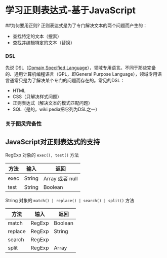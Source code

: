 # 学习正则表达式-基于JavaScript

##为何要用正则?
正则表达式是为了专门解决文本的两个问题而产生的：

+ 查找特定的文本（搜索）
+ 查找并编辑特定的文本（替换）

### DSL

先说 DSL（[Domain Specified Language](https://en.wikipedia.org/wiki/Domain-specific_language)），领域专用语言。不同于那些完备的、通用计算机编程语言（GPL，即General Purpose Language），领域专用语言通常只是为了解决某个专门的问题而存在的。常见的DSL：

+ HTML
+ CSS（只解决样式问题）
+ 正则表达式（解决文本的模式匹配问题）
+ SQL（是的，wiki pedia把它列为DSL之一）

### 关于图灵完备性

## JavaScript对正则表达式的支持
RegExp 对象的 `exec(), test()` 方法

|方法 | 输入 | 返回 |
|----|------|-----|
| exec | String | Array 或者 null |
| test | String | Boolean |

String 对象的 `match() | replace() | search() | split()` 方法

|方法 | 输入 | 返回 |
|----|------|-----|
| match | RegExp | Boolean |
| replace | RegExp | String |
| search | RegExp |  |
| split | RegExp | Array |
